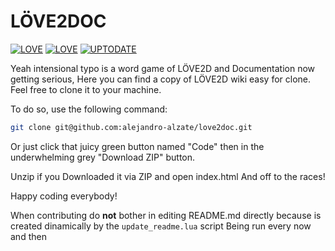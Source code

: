 
# LÖVE2DOC
[![LOVE](https://img.shields.io/badge/Local_L%C3%96VE-11.5-EA316E.svg?style=flat-square)](http://love2d.org/)
[![LOVE](https://img.shields.io/badge/Remote_L%C3%96VE-11.5-EA316E.svg?style=flat-square)](http://love2d.org/)
[![UPTODATE](https://img.shields.io/badge/Up_to_date-YES-brightgreen.svg?style=flat-square)](http://love2d.org/)

Yeah intensional typo is a word game of LÖVE2D and Documentation now getting serious,
Here you can find a copy of LÖVE2D wiki easy for clone.
Feel free to clone it to your machine.

To do so, use the following command:
```bash
git clone git@github.com:alejandro-alzate/love2doc.git
```
Or just click that juicy green button named "Code" then in the underwhelming grey "Download ZIP" button.

Unzip if you Downloaded it via ZIP
and open index.html
And off to the races!

Happy coding everybody!

When contributing do **not** bother in editing README.md directly because is created dinamically by the `update_readme.lua` script
Being run every now and then
